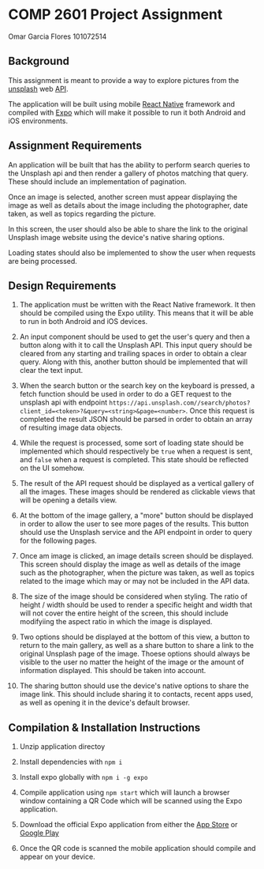# COMP 2601 Project Assignment

Omar Garcia Flores 101072514

## Background

This assignment is meant to provide a way to explore pictures from the [unsplash](https://unsplash.com) web [API](https://unsplash.com/developers).

The application will be built using mobile [React Native](https://reactnative.dev/) framework and compiled with [Expo](https://expo.io/) which will make it possible to run it both Android and iOS environments.

## Assignment Requirements

An application will be built that has the ability to perform search queries to the Unsplash api and then render a gallery of photos matching that query. These should include an implementation of pagination.

Once an image is selected, another screen must appear displaying the image as well as details about the image including the photographer, date taken, as well as topics regarding the picture.

In this screen, the user should also be able to share the link to the original Unsplash image website using the device's native sharing options.

Loading states should also be implemented to show the user when requests are being processed.

## Design Requirements

1. The application must be written with the React Native framework. It then should be compiled using the Expo utility. This means that it will be able to run in both Android and iOS devices.
   
2. An input component should be used to get the user's query and then a button along with it to call the Unsplash API. This input query should be cleared from any starting and trailing spaces in order to obtain a clear query. Along with this, another button should be implemented that will clear the text input.
   
3. When the search button or the search key on the keyboard is pressed, a fetch function should be used in order to do a GET request to the unsplash api with endpoint `https://api.unsplash.com//search/photos?client_id=<token>?&query=<string>&page=<number>`. Once this request is completed the result JSON should be parsed in order to obtain an array of resulting image data objects.
   
4. While the request is processed, some sort of loading state should be implemented which should respectively be `true` when a request is sent, and `false` when a request is completed. This state should be reflected on the UI somehow.
   
5. The result of the API request should be displayed as a vertical gallery of all the images. These images should be rendered as clickable views that will be opening a details view.
   
6. At the bottom of the image gallery, a "more" button should be displayed in order to allow the user to see more pages of the results. This button should use the Unsplash service and the API endpoint in order to query for the following pages.
   
7.  Once am image is clicked, an image details screen should be displayed. This screen should display the image as well as details of the image such as the photographer, when the picture was taken, as well as topics related to the image which may or may not be included in the API data.
    
8. The size of the image should be considered when styling. The ratio of height / width should be used to render a specific height and width that will not cover the entire height of the screen, this should include modifyiing the aspect ratio in which the image is displayed.
    
9. Two options should be displayed at the bottom of this view, a button to return to the main gallery, as well as a share button to share a link to the original Unsplash page of the image. Thoese options should always be visible to the user no matter the height of the image or the amount of information displayed. This should be taken into account.
    
10. The sharing button should use the device's native options to share the image link. This should include sharing it to contacts, recent apps used, as well as opening it in the device's default browser.

## Compilation & Installation Instructions

1. Unzip application directoy
   
2. Install dependencies with `npm i`
   
3. Install expo globally with `npm i -g expo`
   
4. Compile application using `npm start` which will launch a browser window containing a QR Code which will be scanned using the Expo application.
   
5. Download the official Expo application from either the [App Store](https://apps.apple.com/ca/app/expo-go/id982107779) or [Google Play](https://play.google.com/store/apps/details?id=host.exp.exponent&hl=en_CA&gl=US)
   
6. Once the QR code is scanned the mobile application should compile and appear on your device.
